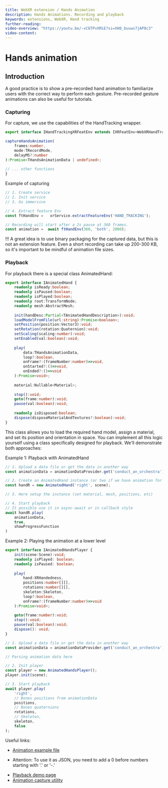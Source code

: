 ```yaml
---
title: WebXR extension / Hands Animation
description: Hands Animations. Recording and playback
keywords: extensions, WebXR, Hand tracking
further-reading:
video-overview: "https://youtu.be/-vC6TPvXMiE?si=XH0_buuws7jAP8c3"
video-content:
---
```


# Hands animation

## Introduction
A good practice is to show a pre-recorded hand animation to familiarize users with the correct way to perform each gesture. Pre-recorded gesture animations can also be useful for tutorials.

### Capturing

For capture, we use the capabilities of the HandTracking wrapper.

```typescript
export interface IHandTrackingXRFeatEnv extends IXRFeatEnv<WebXRHandTracking> {

captureHandsAnimation(
	frames:number,
	mode:TRecordMode,
	delayMS?:number
):Promise<THandsAnimationData | undefined>;
	
// ... other functions
}
````
Example of capturing
``` typescript
// 1. Create service
// 2. Init service
// 3. Go immersive

// 4. Extract feature Env
const ftHandEnv =   xrService.extractFeatureEnv('HAND_TRACKING');

// Recording will start after a 2s pause at 360 frames.
const animation =  await ftHandEnv(360, 'both', 2000);
```
!!! A great idea is to use binary packaging for the captured data, 
but this is not an extension feature. 
Even a short recording can take up 200-300 KB, so it's 
important to be mindful of animation file sizes.

### Playback

For playback there is a special class AnimatedHand:
```typescript
export interface IAnimatedHand {
	readonly isReady:boolean;
	readonly isPaused:boolean;
	readonly isPlayed:boolean;
	readonly root:TransformNode;
	readonly mesh:AbstractMesh;
	
	init(handDesc:Partial<TAnimatedHandDescription>):void;
	loadModelFromFile(url:string):Promise<boolean>;
	setPosition(position:Vector3):void;
	setRotation(rotation:Quaternion):void;
	setScaling(scaling:number):void;
	setEnabled(val:boolean):void;
	
	play(
		data:THandsAnimationData,
		loop?:boolean,
		onFrame?:(frameNumber:number)=>void,
		onStarted?:()=>void,
		onEnded?:()=>void
	):Promise<void>;
	
	material:Nullable<Material>;
	
	stop():void;
	goto(frame:number):void;
	pause(val:boolean):void;
	
	readonly isDisposed:boolean;
	dispose(disposeMaterialAndTextures?:boolean):void;
}
```
This class allows you to load the required hand model, assign a material,
and set its position and orientation in space. 
You can implement all this logic yourself using a class specifically
designed for playback. We'll demonstrate both approaches:

Example 1: Playback with AnimatedHand
```typescript
// 1. Upload a data file or get the data in another way
const animationData = animationDataProvider.get('conduct_an_orchestra');

// 2. Create an AnimatedHand instance (or two if we have animation for both hands)
const handR = new AnimatedHand('right', scene);

// 3. Here setup the instance (set material, mesh, positions, etc)

// 4. Start playback
// It possible use it in async-await or in callback style
await handR.play(
    animationData,
    true,
    showProgressFunction
)

```

Example 2: Playing the animation at a lower level
```typescript
export interface IAnimatedHandsPlayer {
	init(scene:Scene):void;
	readonly isPlayed: boolean;
	readonly isPaused: boolean;
	
	play(
		hand:XRHandedness,
		positions:number[][],
		rotations:number[][],
		skeleton:Skeleton,
		loop?:boolean,
		onFrame?:(frameNumber:number)=>void
	):Promise<void>;
	
	goto(frame:number):void;
	stop():void;
	pause(val:boolean):void;
	dispose(): void;
}

// 1. Upload a data file or get the data in another way
const animationData = animationDataProvider.get('conduct_an_orchestra');

// Parsing animation data here

// 2. Init player
const player = new AnimatedHandsPlayer();
player.init(scene);

// 3. Start playback
await player.play(
	'right',
	// Bones positions from animationData
	positions,
	// Bones quaternions
	rotations,
	// Skeleton,
	skeleton,
	false
);

```

Useful links:
- [Animation example file](https://webxr.projects.clickon.pro/assets/gestures/animations/activate.json)
* Attention: To use it as JSON, you need to add a 0 before numbers starting with '.' or '-.'
- [Playback demo page](https://webxr.projects.clickon.pro/#/about/animation-hands-playback)
- [Animation capture utility](https://webxr.projects.clickon.pro/#/anima-hands)